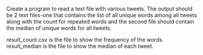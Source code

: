 Create a program to read a text file with various tweets. The output should be 2 text files-one that contains the list of all unique words among all tweets along with the count for repeated words and the second file should contain the median of unique words for all tweets.

result_count.csv is the file to show the frequency of the words.
result_median is the file to show the median of each tweet.
